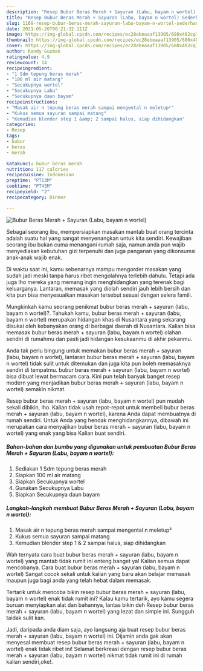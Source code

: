 ```yaml
---
description: "Resep Bubur Beras Merah + Sayuran (Labu, bayam n wortel) Sederhana dan Mudah Dibuat"
title: "Resep Bubur Beras Merah + Sayuran (Labu, bayam n wortel) Sederhana dan Mudah Dibuat"
slug: 1169-resep-bubur-beras-merah-sayuran-labu-bayam-n-wortel-sederhana-dan-mudah-dibuat
date: 2021-05-26T00:21:32.111Z
image: https://img-global.cpcdn.com/recipes/ec28ebeaaaf13905/680x482cq70/bubur-beras-merah-sayuran-labu-bayam-n-wortel-foto-resep-utama.jpg
thumbnail: https://img-global.cpcdn.com/recipes/ec28ebeaaaf13905/680x482cq70/bubur-beras-merah-sayuran-labu-bayam-n-wortel-foto-resep-utama.jpg
cover: https://img-global.cpcdn.com/recipes/ec28ebeaaaf13905/680x482cq70/bubur-beras-merah-sayuran-labu-bayam-n-wortel-foto-resep-utama.jpg
author: Randy Guzman
ratingvalue: 4.9
reviewcount: 14
recipeingredient:
- "1 Sdm tepung beras merah"
- "100 ml air matang"
- "Secukupnya wortel"
- "Secukupnya Labu"
- "Secukupnya daun bayam"
recipeinstructions:
- "Masak air n tepung beras merah sampai mengental n meletup²"
- "Kukus semua sayuran sampai matang"
- "Kemudian blender step 1 &amp; 2 sampai halus, siap dihidangkan"
categories:
- Resep
tags:
- bubur
- beras
- merah

katakunci: bubur beras merah 
nutrition: 117 calories
recipecuisine: Indonesian
preptime: "PT13M"
cooktime: "PT43M"
recipeyield: "2"
recipecategory: Dinner

---
```



![Bubur Beras Merah + Sayuran (Labu, bayam n wortel)](https://img-global.cpcdn.com/recipes/ec28ebeaaaf13905/680x482cq70/bubur-beras-merah-sayuran-labu-bayam-n-wortel-foto-resep-utama.jpg)

Sebagai seorang ibu, mempersiapkan masakan mantab buat orang tercinta adalah suatu hal yang sangat menyenangkan untuk kita sendiri. Kewajiban seorang ibu bukan cuma menangani rumah saja, namun anda pun wajib menyediakan kebutuhan gizi terpenuhi dan juga panganan yang dikonsumsi anak-anak wajib enak.

Di waktu  saat ini, kamu sebenarnya mampu mengorder masakan yang sudah jadi meski tanpa harus ribet mengolahnya terlebih dahulu. Tetapi ada juga lho mereka yang memang ingin menghidangkan yang terenak bagi keluarganya. Lantaran, memasak yang diolah sendiri jauh lebih bersih dan kita pun bisa menyesuaikan masakan tersebut sesuai dengan selera famili. 



Mungkinkah kamu seorang penikmat bubur beras merah + sayuran (labu, bayam n wortel)?. Tahukah kamu, bubur beras merah + sayuran (labu, bayam n wortel) merupakan hidangan khas di Nusantara yang sekarang disukai oleh kebanyakan orang di berbagai daerah di Nusantara. Kalian bisa memasak bubur beras merah + sayuran (labu, bayam n wortel) olahan sendiri di rumahmu dan pasti jadi hidangan kesukaanmu di akhir pekanmu.

Anda tak perlu bingung untuk memakan bubur beras merah + sayuran (labu, bayam n wortel), lantaran bubur beras merah + sayuran (labu, bayam n wortel) tidak sulit untuk ditemukan dan juga kita pun boleh memasaknya sendiri di tempatmu. bubur beras merah + sayuran (labu, bayam n wortel) bisa dibuat lewat bermacam cara. Kini pun telah banyak banget resep modern yang menjadikan bubur beras merah + sayuran (labu, bayam n wortel) semakin nikmat.

Resep bubur beras merah + sayuran (labu, bayam n wortel) pun mudah sekali dibikin, lho. Kalian tidak usah repot-repot untuk membeli bubur beras merah + sayuran (labu, bayam n wortel), karena Anda dapat membuatnya di rumah sendiri. Untuk Anda yang hendak menghidangkannya, dibawah ini merupakan cara menyajikan bubur beras merah + sayuran (labu, bayam n wortel) yang enak yang bisa Kalian buat sendiri.

<!--inarticleads1-->

##### Bahan-bahan dan bumbu yang digunakan untuk pembuatan Bubur Beras Merah + Sayuran (Labu, bayam n wortel):

1. Sediakan 1 Sdm tepung beras merah
1. Siapkan 100 ml air matang
1. Siapkan Secukupnya wortel
1. Gunakan Secukupnya Labu
1. Siapkan Secukupnya daun bayam




<!--inarticleads2-->

##### Langkah-langkah membuat Bubur Beras Merah + Sayuran (Labu, bayam n wortel):

1. Masak air n tepung beras merah sampai mengental n meletup²
1. Kukus semua sayuran sampai matang
1. Kemudian blender step 1 &amp; 2 sampai halus, siap dihidangkan




Wah ternyata cara buat bubur beras merah + sayuran (labu, bayam n wortel) yang mantab tidak rumit ini enteng banget ya! Kalian semua dapat mencobanya. Cara buat bubur beras merah + sayuran (labu, bayam n wortel) Sangat cocok sekali untuk kalian yang baru akan belajar memasak maupun juga bagi anda yang telah hebat dalam memasak.

Tertarik untuk mencoba bikin resep bubur beras merah + sayuran (labu, bayam n wortel) enak tidak rumit ini? Kalau kamu tertarik, ayo kamu segera buruan menyiapkan alat dan bahannya, lantas bikin deh Resep bubur beras merah + sayuran (labu, bayam n wortel) yang lezat dan simple ini. Sungguh taidak sulit kan. 

Jadi, daripada anda diam saja, ayo langsung aja buat resep bubur beras merah + sayuran (labu, bayam n wortel) ini. Dijamin anda gak akan menyesal membuat resep bubur beras merah + sayuran (labu, bayam n wortel) enak tidak ribet ini! Selamat berkreasi dengan resep bubur beras merah + sayuran (labu, bayam n wortel) nikmat tidak rumit ini di rumah kalian sendiri,oke!.

